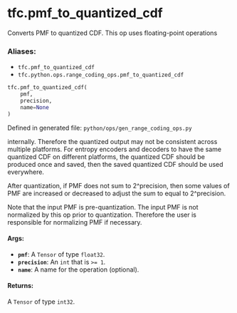 <div itemscope itemtype="http://developers.google.com/ReferenceObject">
<meta itemprop="name" content="tfc.pmf_to_quantized_cdf" />
<meta itemprop="path" content="Stable" />
</div>

# tfc.pmf_to_quantized_cdf

Converts PMF to quantized CDF. This op uses floating-point operations

### Aliases:

* `tfc.pmf_to_quantized_cdf`
* `tfc.python.ops.range_coding_ops.pmf_to_quantized_cdf`

``` python
tfc.pmf_to_quantized_cdf(
    pmf,
    precision,
    name=None
)
```



Defined in generated file: `python/ops/gen_range_coding_ops.py`

<!-- Placeholder for "Used in" -->

internally. Therefore the quantized output may not be consistent across multiple
platforms. For entropy encoders and decoders to have the same quantized CDF on
different platforms, the quantized CDF should be produced once and saved, then
the saved quantized CDF should be used everywhere.

After quantization, if PMF does not sum to 2^precision, then some values of PMF
are increased or decreased to adjust the sum to equal to 2^precision.

Note that the input PMF is pre-quantization. The input PMF is not normalized
by this op prior to quantization. Therefore the user is responsible for
normalizing PMF if necessary.

#### Args:


* <b>`pmf`</b>: A `Tensor` of type `float32`.
* <b>`precision`</b>: An `int` that is `>= 1`.
* <b>`name`</b>: A name for the operation (optional).


#### Returns:

A `Tensor` of type `int32`.

